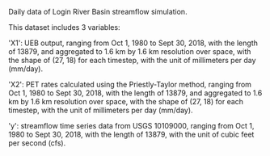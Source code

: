 Daily data of Login River Basin streamflow simulation.
 
This dataset includes 3 variables:
 
  'X1': UEB output, ranging from Oct 1, 1980 to Sept 30, 2018, with the length of 13879, and aggregated to 1.6 km by 1.6 km resolution over space, with the shape of (27, 18) for each timestep, with the unit of millimeters per day (mm/day).
 
  'X2': PET rates calculated using the Priestly-Taylor method, ranging from Oct 1, 1980 to Sept 30, 2018, with the length of 13879, and aggregated to 1.6 km by 1.6 km resolution over space, with the shape of (27, 18) for each timestep, with the unit of millimeters per day (mm/day).
 
  'y': streamflow time series data from USGS 10109000, ranging from Oct 1, 1980 to Sept 30, 2018, with the length of 13879, with the unit of cubic feet per second (cfs).
